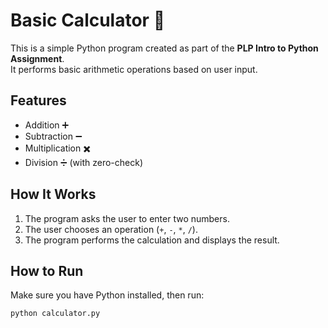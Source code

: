 # Basic Calculator 🧮

This is a simple Python program created as part of the **PLP Intro to Python Assignment**.  
It performs basic arithmetic operations based on user input.

## Features
- Addition ➕  
- Subtraction ➖  
- Multiplication ✖️  
- Division ➗ (with zero-check)

## How It Works
1. The program asks the user to enter two numbers.  
2. The user chooses an operation (`+`, `-`, `*`, `/`).  
3. The program performs the calculation and displays the result.  



## How to Run
Make sure you have Python installed, then run:
```bash
python calculator.py
